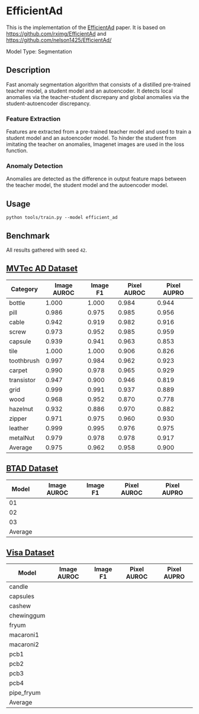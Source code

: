 # EfficientAd

This is the implementation of the [EfficientAd](https://arxiv.org/pdf/2303.14535.pdf) paper. It is based on https://github.com/rximg/EfficientAd and https://github.com/nelson1425/EfficientAd/

Model Type: Segmentation

## Description

Fast anomaly segmentation algorithm that consists of a distilled pre-trained teacher model, a student model and an autoencoder. It detects local anomalies via the teacher-student discrepany and global anomalies via the student-autoencoder discrepancy.

### Feature Extraction

Features are extracted from a pre-trained teacher model and used to train a student model and an autoencoder model. To hinder the student from imitating the teacher on anomalies, Imagenet images are used in the loss function.

### Anomaly Detection

Anomalies are detected as the difference in output feature maps between the teacher model, the student model and the autoencoder model.

## Usage

`python tools/train.py --model efficient_ad`

## Benchmark

All results gathered with seed `42`.

## [MVTec AD Dataset](https://www.mvtec.com/company/research/datasets/mvtec-ad)

| Category   | Image AUROC | Image F1 | Pixel AUROC | Pixel AUPRO |
| ---------- | ----------- | -------- | ----------- | ----------- |
| bottle     | 1.000       | 1.000    | 0.984       | 0.944       |
| pill       | 0.986       | 0.975    | 0.985       | 0.956       |
| cable      | 0.942       | 0.919    | 0.982       | 0.916       |
| screw      | 0.973       | 0.952    | 0.985       | 0.959       |
| capsule    | 0.939       | 0.941    | 0.963       | 0.853       |
| tile       | 1.000       | 1.000    | 0.906       | 0.826       |
| toothbrush | 0.997       | 0.984    | 0.962       | 0.923       |
| carpet     | 0.990       | 0.978    | 0.965       | 0.929       |
| transistor | 0.947       | 0.900    | 0.946       | 0.819       |
| grid       | 0.999       | 0.991    | 0.937       | 0.889       |
| wood       | 0.968       | 0.952    | 0.870       | 0.778       |
| hazelnut   | 0.932       | 0.886    | 0.970       | 0.882       |
| zipper     | 0.971       | 0.975    | 0.960       | 0.930       |
| leather    | 0.999       | 0.995    | 0.976       | 0.975       |
| metalNut   | 0.979       | 0.978    | 0.978       | 0.917       |
| Average    | 0.975       | 0.962    | 0.958       | 0.900       |

## [BTAD Dataset](https://www.mvtec.com/company/research/datasets/mvtec-ad)

| Model   | Image AUROC | Image F1 | Pixel AUROC | Pixel AUPRO |
| ------- | ----------- | -------- | ----------- | ----------- |
| 01      |             |          |             |             |
| 02      |             |          |             |             |
| 03      |             |          |             |             |
| Average |             |          |             |             |

## [Visa Dataset](https://github.com/amazon-science/spot-diff)

| Model      | Image AUROC | Image F1 | Pixel AUROC | Pixel AUPRO |
| ---------- | ----------- | -------- | ----------- | ----------- |
| candle     |             |          |             |             |
| capsules   |             |          |             |             |
| cashew     |             |          |             |             |
| chewinggum |             |          |             |             |
| fryum      |             |          |             |             |
| macaroni1  |             |          |             |             |
| macaroni2  |             |          |             |             |
| pcb1       |             |          |             |             |
| pcb2       |             |          |             |             |
| pcb3       |             |          |             |             |
| pcb4       |             |          |             |             |
| pipe_fryum |             |          |             |             |
| Average    |             |          |             |             |
